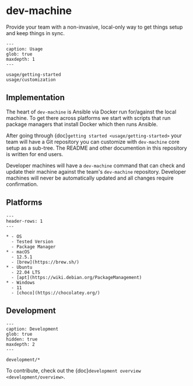 # dev-machine

Provide your team with a non-invasive, local-only way to get things setup and keep things in sync.

```{toctree}
---
caption: Usage
glob: true
maxdepth: 1
---

usage/getting-started
usage/customization
```

## Implementation

The heart of `dev-machine` is Ansible via Docker run for/against the local machine. To get there across platforms we start with scripts that run package managers that install Docker which then runs Ansible.

After going through {doc}`getting started <usage/getting-started>` your team will have a Git repository you can customize with `dev-machine` core setup as a sub-tree. The README and other documention in this repository is written for end users.

Developer machines will have a `dev-machine` command that can check and update their machine against the team's `dev-machine` repository. Developer machines will never be automatically updated and all changes require confirmation.

## Platforms

```{list-table}
---
header-rows: 1
---

* - OS
  - Tested Version
  - Package Manager
* - macOS
  - 12.5.1
  - [brew](https://brew.sh/)
* - Ubuntu
  - 22.04 LTS
  - [apt](https://wiki.debian.org/PackageManagement)
* - Windows
  - 11
  - [choco](https://chocolatey.org/)
```

## Development

```{toctree}
---
caption: Development
glob: true
hidden: true
maxdepth: 2
---

development/*
```

To contribute, check out the {doc}`development overview <development/overview>`.
